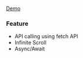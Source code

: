 [Demo](https://jaspalsingh1998.github.io/infinite-scroll/)

### Feature

- API calling using fetch API
- Infinite Scroll
- Async/Await
